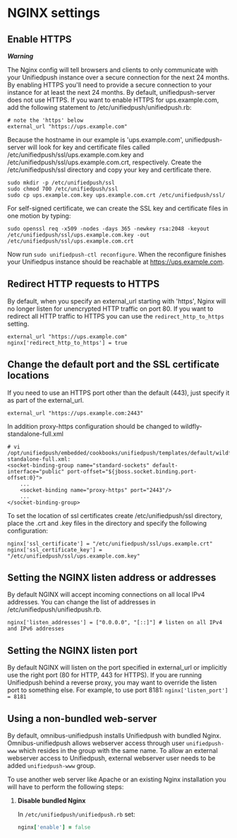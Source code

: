 # NGINX settings
## Enable HTTPS
_**Warning**_

The Nginx config will tell browsers and clients to only communicate with your Unifiedpush instance over a secure connection for the next 24 months. By enabling HTTPS you'll need to provide a secure connection to your instance for at least the next 24 months.
By default, unifiedpush-server does not use HTTPS. If you want to enable HTTPS for ups.example.com, add the following statement to /etc/unifiedpush/unifiedpush.rb:

    # note the 'https' below
    external_url "https://ups.example.com"

Because the hostname in our example is 'ups.example.com', unifiedpush-server will look for key and certificate files called /etc/unifiedpush/ssl/ups.example.com.key and /etc/unifiedpush/ssl/ups.example.com.crt, respectively. Create the /etc/unifiedpush/ssl directory and copy your key and certificate there.

    sudo mkdir -p /etc/unifiedpush/ssl
    sudo chmod 700 /etc/unifiedpush/ssl
    sudo cp ups.example.com.key ups.example.com.crt /etc/unifiedpush/ssl/

For self-signed certificate, we can create the SSL key and certificate files in one motion by typing:

    sudo openssl req -x509 -nodes -days 365 -newkey rsa:2048 -keyout /etc/unifiedpush/ssl/ups.example.com.key -out /etc/unifiedpush/ssl/ups.example.com.crt

Now run `sudo unifiedpush-ctl reconfigure`. When the reconfigure finishes your Unifiedpus instance should be reachable at https://ups.example.com.

## Redirect HTTP requests to HTTPS

By default, when you specify an external_url starting with 'https', Nginx will no longer listen for unencrypted HTTP traffic on port 80. If you want to redirect all HTTP traffic to HTTPS you can use the `redirect_http_to_https` setting.

    external_url "https://ups.example.com"
    nginx['redirect_http_to_https'] = true

## Change the default port and the SSL certificate locations
If you need to use an HTTPS port other than the default (443), just specify it as part of the external_url.

    external_url "https://ups.example.com:2443"

In addition proxy-https configuration should be changed to wildfly-standalone-full.xml

    # vi /opt/unifiedpush/embedded/cookbooks/unifiedpush/templates/default/wildfly-standalone-full.xml:
    <socket-binding-group name="standard-sockets" default-interface="public" port-offset="${jboss.socket.binding.port-offset:0}">
        ...
        <socket-binding name="proxy-https" port="2443"/>
        ...
    </socket-binding-group>
    
To set the location of ssl certificates create /etc/unifiedpush/ssl directory, place the .crt and .key files in the directory and specify the following configuration:

    nginx['ssl_certificate'] = "/etc/unifiedpush/ssl/ups.example.crt"
    nginx['ssl_certificate_key'] = "/etc/unifiedpush/ssl/ups.example.com.key"

## Setting the NGINX listen address or addresses

By default NGINX will accept incoming connections on all local IPv4 addresses. You can change the list of addresses in /etc/unifiedpush/unifiedpush.rb.

    nginx['listen_addresses'] = ["0.0.0.0", "[::]"] # listen on all IPv4 and IPv6 addresses

## Setting the NGINX listen port

By default NGINX will listen on the port specified in external_url or implicitly use the right port (80 for HTTP, 443 for HTTPS). If you are running Unifiedpush behind a reverse proxy, you may want to override the listen port to something else. For example, to use port 8181:
`nginx['listen_port'] = 8181`

## Using a non-bundled web-server

By default, omnibus-unifiedpush installs Unifiedpush with bundled Nginx.
Omnibus-unifiedpush allows webserver access through user `unifiedpush-www` which resides
in the group with the same name. To allow an external webserver access to
Unifiedpush, external webserver user needs to be added `unifiedpush-www` group.

To use another web server like Apache or an existing Nginx installation you
will have to perform the following steps:

1. **Disable bundled Nginx**

    In `/etc/unifiedpush/unifiedpush.rb` set:

    ```ruby
    nginx['enable'] = false
    ```

